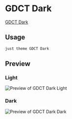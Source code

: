# GDCT Dark

[GDCT Dark](#)

## Usage

```bash
just theme GDCT Dark
```

## Preview

### Light

![Preview of GDCT Dark Light](preview-light.png)

### Dark

![Preview of GDCT Dark Dark](preview-dark.png)

